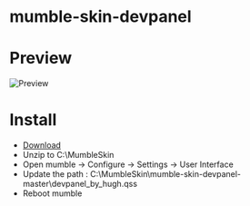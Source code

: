 # mumble-skin-devpanel

# Preview #
![Preview](https://raw.githubusercontent.com/Hughy/mumble-skin-devpanel/master/preview/preview1.jpg)

# Install #
* [Download](https://github.com/Hughy/mumble-skin-devpanel/archive/master.zip)
* Unzip to C:\MumbleSkin
* Open mumble -> Configure -> Settings -> User Interface
* Update the path : C:\MumbleSkin\mumble-skin-devpanel-master\devpanel_by_hugh.qss
* Reboot mumble
